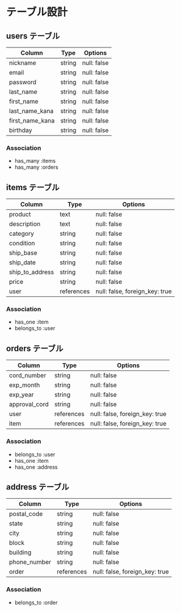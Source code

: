 # テーブル設計

## users テーブル

| Column            | Type   | Options     |
| ----------------- | ------ | ----------- |
| nickname          | string | null: false |
| email             | string | null: false |
| password          | string | null: false |
| last_name         | string | null: false |
| first_name        | string | null: false |
| last_name_kana    | string | null: false |
| first_name_kana   | string | null: false |
| birthday          | string | null: false |

### Association

- has_many :items
- has_many :orders

## items テーブル

| Column          | Type   | Options                            |
| --------------- | ------ | ---------------------------------- |
| product         | text   | null: false                        |
| description     | text   | null: false                        |
| category        | string | null: false                        |
| condition       | string | null: false                        |
| ship_base       | string | null: false                        |
| ship_date       | string | null: false                        |
| ship_to_address | string | null: false                        |
| price           | string | null: false                        |
| user            | references | null: false, foreign_key: true |

### Association

- has_one :item
- belongs_to :user

## orders テーブル

| Column        | Type       | Options                        |
| ------------- | ---------- | ------------------------------ |
| cord_number   | string     | null: false                    |
| exp_month     | string     | null: false                    |
| exp_year      | string     | null: false                    |
| approval_cord | string     | null: false                    |
| user          | references | null: false, foreign_key: true |
| item          | references | null: false, foreign_key: true |

### Association

- belongs_to :user
- has_one :item
- has_one :address

## address テーブル

| Column  | Type            | Options                        |
| ------- | --------------- | ------------------------------ |
| postal_code  | string     | null: false                    |
| state        | string     | null: false                    |
| city         | string     | null: false                    |
| block        | string     | null: false                    |
| building     | string     | null: false                    |
| phone_number | string     | null: false                    |
| order        | references | null: false, foreign_key: true |

### Association

- belongs_to :order
